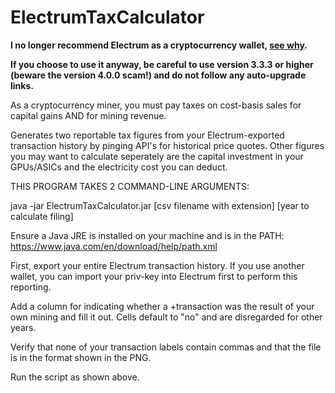 # ElectrumTaxCalculator

**I no longer recommend Electrum as a cryptocurrency wallet, [see why](https://github.com/spesmilo/electrum/issues/5183).**

**If you choose to use it anyway, be careful to use version 3.3.3 or higher (beware the version 4.0.0 scam!) and do not follow any auto-upgrade links.**

As a cryptocurrency miner, you must pay taxes on cost-basis sales for capital gains AND for mining revenue.

Generates two reportable tax figures from your Electrum-exported transaction history by pinging API's for historical price quotes.
Other figures you may want to calculate seperately are the capital investment in your GPUs/ASICs and the electricity cost you can deduct.

THIS PROGRAM TAKES 2 COMMAND-LINE ARGUMENTS:

java -jar ElectrumTaxCalculator.jar [csv filename with extension] [year to calculate filing]

Ensure a Java JRE is installed on your machine and is in the PATH: https://www.java.com/en/download/help/path.xml

First, export your entire Electrum transaction history. If you use another wallet, you can import your priv-key into Electrum first to perform this reporting.

Add a column for indicating whether a +transaction was the result of your own mining and fill it out. Cells default to "no" and are disregarded for other years.

Verify that none of your transaction labels contain commas and that the file is in the format shown in the PNG.

Run the script as shown above.
